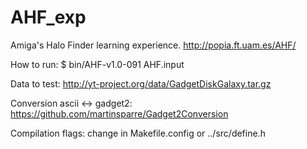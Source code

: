 # AHF_exp
Amiga's Halo Finder learning experience.
http://popia.ft.uam.es/AHF/

How to run: 
$ bin/AHF-v1.0-091 AHF.input 

Data to test: 
http://yt-project.org/data/GadgetDiskGalaxy.tar.gz

Conversion ascii <-> gadget2:
https://github.com/martinsparre/Gadget2Conversion

Compilation flags: change in Makefile.config or ../src/define.h
